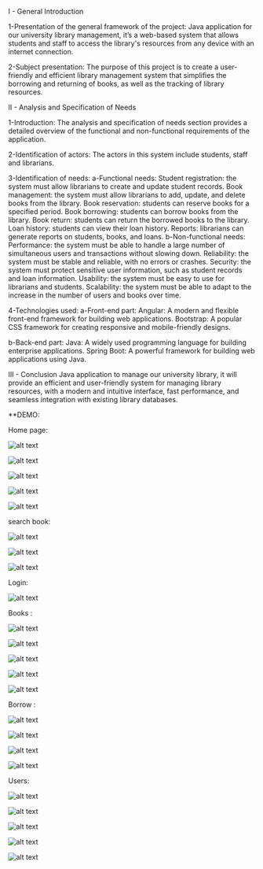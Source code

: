 

I - General Introduction

1-Presentation of the general framework of the project: 
Java application for our university library management, it’s a web-based system that allows
students and staff to access the library's resources from any device with an internet connection.

2-Subject presentation:
 The purpose of this project is to create a user-friendly and efficient library management system 
 that simplifies the borrowing and returning of books, as well as the tracking of library resources.

II - Analysis and Specification of Needs

1-Introduction:
 The analysis and specification of needs section provides a detailed overview of the functional and non-functional requirements of the application.

2-Identification of actors:
 The actors in this system include students, staff and  librarians.

3-Identification of needs:
    a-Functional needs: 
Student registration: the system must allow librarians to create and update student records.
Book management: the system must allow librarians to add, update, and delete books from the library.
Book reservation: students can reserve books for a specified period.
Book borrowing: students can borrow books from the library.
Book return: students can return the borrowed books to the library.
Loan history: students can view their loan history.
Reports: librarians can generate reports on students, books, and loans.
    b-Non-functional needs: 
 Performance: the system must be able to handle a large number of simultaneous users and transactions without slowing down.
Reliability: the system must be stable and reliable, with no errors or crashes.
Security: the system must protect sensitive user information, such as student records and loan information.
Usability: the system must be easy to use for librarians and students.
Scalability: the system must be able to adapt to the increase in the number of users and books over time.

4-Technologies used:
   a-Front-end part:
Angular: A modern and flexible front-end framework for building web applications.
Bootstrap: A popular CSS framework for creating responsive and mobile-friendly designs.

b-Back-end part:
Java: A widely used programming language for building enterprise applications.
Spring Boot: A powerful framework for building web applications using Java.

III - Conclusion
Java application to manage our university library, it will provide an efficient and user-friendly
system for managing library resources, with a modern and intuitive interface, fast performance,
and seamless integration with existing library databases.


**DEMO:

 Home page:

 
![alt text](https://github.com/manarfareh/Enicar-Library/blob/main/Demo/Home%20page%204.png?raw=true)


![alt text](https://github.com/manarfareh/Enicar-Library/blob/main/Demo/Home%20page%203.png?raw=true)


![alt text](https://github.com/manarfareh/Enicar-Library/blob/main/Demo/Home%20page%202.png?raw=true)


![alt text](https://github.com/manarfareh/Enicar-Library/blob/main/Demo/Home%20page1.png?raw=true)


![alt text](https://github.com/manarfareh/Enicar-Library/blob/main/Demo/Contact%20us.png?raw=true)

search book:


![alt text](https://github.com/manarfareh/Enicar-Library/blob/main/Demo/Search%20book.png?raw=true)


![alt text](https://github.com/manarfareh/Enicar-Library/blob/main/Demo/need%20to%20login.png?raw=true)


![alt text](https://github.com/manarfareh/Enicar-Library/blob/main/Demo/Book%20not%20available.png?raw=true)

Login:


![alt text](https://github.com/manarfareh/Enicar-Library/blob/main/Demo/Login.png?raw=true)

Books :


![alt text](https://github.com/manarfareh/Enicar-Library/blob/main/Demo/Collections.png?raw=true)


![alt text](https://github.com/manarfareh/Enicar-Library/blob/main/Demo/Book%20details.png?raw=true)


![alt text](https://github.com/manarfareh/Enicar-Library/blob/main/Demo/add%20Book.png?raw=true)


![alt text](https://github.com/manarfareh/Enicar-Library/blob/main/Demo/Add%20Book%201.png?raw=true)


![alt text](https://github.com/manarfareh/Enicar-Library/blob/main/Demo/Add%20Book%202.png?raw=true)

Borrow :


![alt text](https://github.com/manarfareh/Enicar-Library/blob/main/Demo/Borrow.png?raw=true)


![alt text](https://github.com/manarfareh/Enicar-Library/blob/main/Demo/List%20of%20Borrowed%20Books.png?raw=true)


![alt text](https://github.com/manarfareh/Enicar-Library/blob/main/Demo/List%20of%20Borrowing%20Requests.png?raw=true)


![alt text](https://github.com/manarfareh/Enicar-Library/blob/main/Demo/Request%20details.png?raw=true)

Users:


![alt text](https://github.com/manarfareh/Enicar-Library/blob/main/Demo/Users.png?raw=true)


![alt text](https://github.com/manarfareh/Enicar-Library/blob/main/Demo/Student%20details1.png?raw=true)


![alt text](https://github.com/manarfareh/Enicar-Library/blob/main/Demo/Student%20details2.png?raw=true)


![alt text](https://github.com/manarfareh/Enicar-Library/blob/main/Demo/Add%20student%201.png?raw=true)


![alt text](https://github.com/manarfareh/Enicar-Library/blob/main/Demo/Edit%20student1.png?raw=true)




